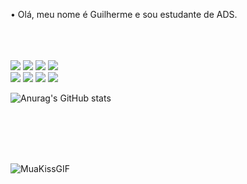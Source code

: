 • Olá, meu nome é Guilherme e sou estudante de ADS.
<br>
<br>
<br>
<br>

<div> 
  <img src="https://img.shields.io/badge/Kali_Linux-557C94?style=for-the-badge&logo=kali-linux&logoColor=white"></a>
  <img src="https://img.shields.io/badge/Steam-1C1C1C?style=for-the-badge&logo=steam&logoColor=white"></a>
  <img src="https://img.shields.io/badge/Jira-0000FF?style=for-the-badge&logo=Jira&logoColor=white"></a>
  <img src="https://img.shields.io/badge/Microsoft%20SQL%20Server-CC2927?style=for-the-badge&logo=microsoft%20sql%20server&logoColor=white"></a>
  <br>
  <img src="https://img.shields.io/badge/Python-14354C?style=for-the-badge&logo=python&logoColor=white"></a>
  <a href="https://instagram.com/guilhermefrr1" target="_blank"><img src="https://img.shields.io/badge/-Instagram-C71585?style=for-the-badge&logo=instagram&logoColor=white" target="_blank"></a>
  <a href="https://www.linkedin.com/in/guilherme-ferreira-marques-8b28b820a/" target="_blank"><img src="https://img.shields.io/badge/-LinkedIn-0052CC?style=for-the-badge&logo=linkedin&logoColor=white" target="_blank"></a>
  <img src="https://img.shields.io/github/followers/guilhermefrr11.svg?style=social&label=Follow&maxAge=2592000"></a>
  <br>
  
![Anurag's GitHub stats](https://github-readme-stats.vercel.app/api?username=guilhermefrr11&show_icons=true&theme=radical)
  
<br>
<br>
<br>
<br>

![MuaKissGIF](https://github.com/user-attachments/assets/be74a1f8-5425-4fe3-9e76-738047a4d880)
</div>
